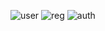 ![user](https://github.com/ArsenGoguev/postman-auth-to-api-/assets/91494372/032a472d-956c-4059-9d14-f9bc8be3b488)
![reg](https://github.com/ArsenGoguev/postman-auth-to-api-/assets/91494372/5099e90b-6347-479f-be41-331a75078433)
![auth](https://github.com/ArsenGoguev/postman-auth-to-api-/assets/91494372/d02389ad-0c8e-465a-9dfe-d1435162df1b)
